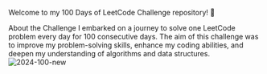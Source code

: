 Welcome to my 100 Days of LeetCode Challenge repository! 🎉

About the Challenge
I embarked on a journey to solve one LeetCode problem every day for 100 consecutive days. The aim of this challenge was to improve my problem-solving skills, enhance my coding abilities, and deepen my understanding of algorithms and data structures.
![2024-100-new](https://github.com/mayankkeswani11/100days-Problem-Solving-LeetCode-Certificate/assets/100658657/c3b132b5-c81c-435d-a9be-637cc30573d9)
